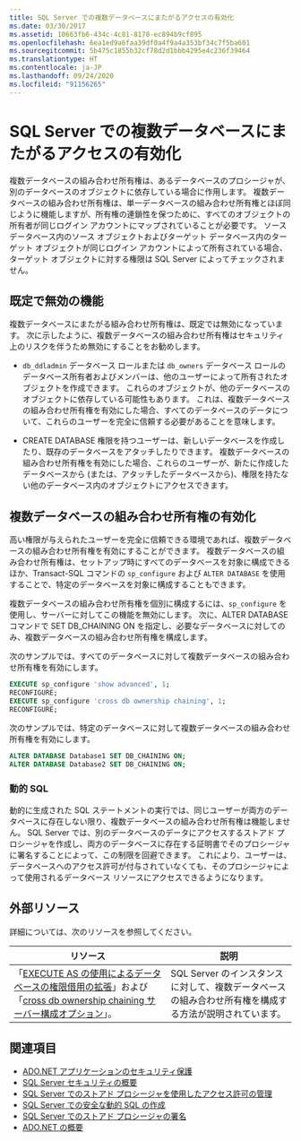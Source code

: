 ```yaml
---
title: SQL Server での複数データベースにまたがるアクセスの有効化
ms.date: 03/30/2017
ms.assetid: 10663fb6-434c-4c81-8178-ec894b9cf895
ms.openlocfilehash: 6ea1ed9a6faa39df0a4f9a4a353bf34c7f5ba601
ms.sourcegitcommit: 5b475c1855b32cf78d2d1bbb4295e4c236f39464
ms.translationtype: HT
ms.contentlocale: ja-JP
ms.lasthandoff: 09/24/2020
ms.locfileid: "91156265"
---
```

# <a name="enabling-cross-database-access-in-sql-server"></a>SQL Server での複数データベースにまたがるアクセスの有効化

複数データベースの組み合わせ所有権は、あるデータベースのプロシージャが、別のデータベースのオブジェクトに依存している場合に作用します。 複数データベースの組み合わせ所有権は、単一データベースの組み合わせ所有権とほぼ同じように機能しますが、所有権の連鎖性を保つために、すべてのオブジェクトの所有者が同じログイン アカウントにマップされていることが必要です。 ソース データベース内のソース オブジェクトおよびターゲット データベース内のターゲット オブジェクトが同じログイン アカウントによって所有されている場合、ターゲット オブジェクトに対する権限は SQL Server によってチェックされません。  
  
## <a name="off-by-default"></a>既定で無効の機能  

 複数データベースにまたがる組み合わせ所有権は、既定では無効になっています。 次に示したように、複数データベースの組み合わせ所有権はセキュリティ上のリスクを伴うため無効にすることをお勧めします。  
  
- `db_ddladmin` データベース ロールまたは `db_owners` データベース ロールのデータベース所有者およびメンバーは、他のユーザーによって所有されたオブジェクトを作成できます。 これらのオブジェクトが、他のデータベースのオブジェクトに依存している可能性もあります。 これは、複数データベースの組み合わせ所有権を有効にした場合、すべてのデータベースのデータについて、これらのユーザーを完全に信頼する必要があることを意味します。  
  
- CREATE DATABASE 権限を持つユーザーは、新しいデータベースを作成したり、既存のデータベースをアタッチしたりできます。 複数データベースの組み合わせ所有権を有効にした場合、これらのユーザーが、新たに作成したデータベースから (または、アタッチしたデータベースから)、権限を持たない他のデータベース内のオブジェクトにアクセスできます。  
  
## <a name="enabling-cross-database-ownership-chaining"></a>複数データベースの組み合わせ所有権の有効化  

 高い権限が与えられたユーザーを完全に信頼できる環境であれば、複数データベースの組み合わせ所有権を有効にすることができます。 複数データベースの組み合わせ所有権は、セットアップ時にすべてのデータベースを対象に構成できるほか、Transact-SQL コマンドの `sp_configure` および `ALTER DATABASE` を使用することで、特定のデータベースを対象に構成することもできます。  
  
 複数データベースの組み合わせ所有権を個別に構成するには、`sp_configure` を使用し、サーバーに対してこの機能を無効にします。 次に、ALTER DATABASE コマンドで SET DB_CHAINING ON を指定し、必要なデータベースに対してのみ、複数データベースの組み合わせ所有権を構成します。  
  
 次のサンプルでは、すべてのデータベースに対して複数データベースの組み合わせ所有権を有効にします。  
  
```sql
EXECUTE sp_configure 'show advanced', 1;  
RECONFIGURE;  
EXECUTE sp_configure 'cross db ownership chaining', 1;  
RECONFIGURE;  
```  
  
 次のサンプルでは、特定のデータベースに対して複数データベースの組み合わせ所有権を有効にします。  
  
```sql
ALTER DATABASE Database1 SET DB_CHAINING ON;  
ALTER DATABASE Database2 SET DB_CHAINING ON;  
```  
  
### <a name="dynamic-sql"></a>動的 SQL  

 動的に生成された SQL ステートメントの実行では、同じユーザーが両方のデータベースに存在しない限り、複数データベースの組み合わせ所有権は機能しません。 SQL Server では、別のデータベースのデータにアクセスするストアド プロシージャを作成し、両方のデータベースに存在する証明書でそのプロシージャに署名することによって、この制限を回避できます。 これにより、ユーザーは、データベースへのアクセス許可が付与されていなくても、そのプロシージャによって使用されるデータベース リソースにアクセスできるようになります。  
  
## <a name="external-resources"></a>外部リソース  

 詳細については、次のリソースを参照してください。  
  
|リソース|説明|  
|--------------|-----------------|  
|「[EXECUTE AS の使用によるデータベースの権限借用の拡張](/previous-versions/sql/sql-server-2008-r2/ms188304(v=sql.105))」および「[cross db ownership chaining サーバー構成オプション](/sql/database-engine/configure-windows/cross-db-ownership-chaining-server-configuration-option)」。|SQL Server のインスタンスに対して、複数データベースの組み合わせ所有権を構成する方法が説明されています。|  
  
## <a name="see-also"></a>関連項目

- [ADO.NET アプリケーションのセキュリティ保護](../securing-ado-net-applications.md)
- [SQL Server セキュリティの概要](overview-of-sql-server-security.md)
- [SQL Server でのストアド プロシージャを使用したアクセス許可の管理](managing-permissions-with-stored-procedures-in-sql-server.md)
- [SQL Server での安全な動的 SQL の作成](writing-secure-dynamic-sql-in-sql-server.md)
- [SQL Server でのストアド プロシージャの署名](signing-stored-procedures-in-sql-server.md)
- [ADO.NET の概要](../ado-net-overview.md)
